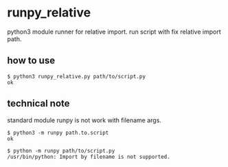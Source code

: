 # runpy_relative

python3 module runner for relative import.
run script with fix relative import path.

how to use
------------------------------

```
$ python3 runpy_relative.py path/to/script.py
ok
```

technical note
--------------------------------------
standard module runpy is not work with filename args.

```
$ python3 -m runpy path.to.script
ok

$ python -m runpy path/to/script.py
/usr/bin/python: Import by filename is not supported.
```

